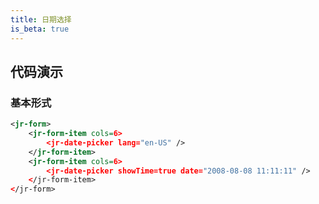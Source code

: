 ```yaml
---
title: 日期选择
is_beta: true
---
```


## 代码演示

### 基本形式

<!-- demo_start -->
<div class="m-example"></div>

```xml
<jr-form>
    <jr-form-item cols=6>
        <jr-date-picker lang="en-US" />
    </jr-form-item>
    <jr-form-item cols=6>
        <jr-date-picker showTime=true date="2008-08-08 11:11:11" />
    </jr-form-item>
</jr-form>
```
<!-- demo_end -->